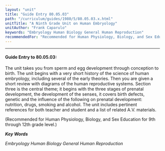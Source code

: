 ```yaml
---
layout: "unit"
title: "Guide Entry 80.05.03"
path: "/curriculum/guides/1980/5/80.05.03.x.html"
unitTitle: "A Ninth Grade Unit on Human Embryology"
unitAuthor: "Frank Caparulo"
keywords: "Embryology Human Biology General Human Reproduction"
recommendedFor: "Recommended for Human Physiology, Biology, and Sex Education for 9th through 12th grade level."
---
```

<body>
<hr/>
 <h4>
  Guide Entry to 80.05.03:
 </h4>
 The unit takes you from sperm and egg development through conception to birth.  The unit begins with a very short history of the science of human embryology, including several of the early theories.  Then you are given a short review with diagrams of the human reproductive systems.  Section three is the central theme; it begins with the three stages of prenatal development, the development of the senses, it covers birth defects, genetic and the influence of the following on prenatal development: nutrition, drugs, smoking and alcohol.  The unit includes pertinent references for both teacher and student and a list of related A.V. materials.
 <p>
  (Recommended for Human Physiology, Biology, and Sex Education for 9th through 12th grade level.)
 </p>
<p>
  <b>
   <i>
    Key Words
   </i>
  </b>
  <br/>
 </p>
 <p>
  <i>
   Embryology Human Biology General Human Reproduction
  </i>
 </p>

</body>